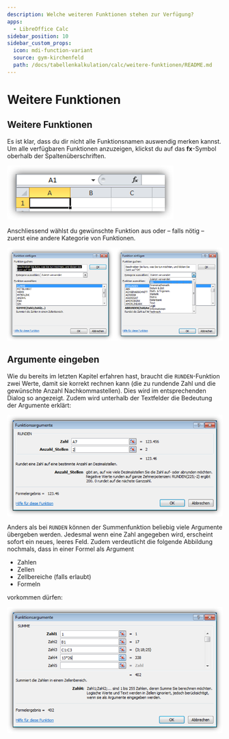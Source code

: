 ```yaml
---
description: Welche weiteren Funktionen stehen zur Verfügung?
apps:
  - LibreOffice Calc
sidebar_position: 10
sidebar_custom_props:
  icon: mdi-function-variant
  source: gym-kirchenfeld
  path: /docs/tabellenkalkulation/calc/weitere-funktionen/README.md
---
```


# Weitere Funktionen




## Weitere Funktionen
Es ist klar, dass du dir nicht alle Funktionsnamen auswendig merken kannst. Um alle verfügbaren Funktionen anzuzeigen, klickst du auf das __fx__-Symbol oberhalb der Spaltenüberschriften.

![Das fx-Symbol zeigt alle verfügbaren Formeln](./fx.png)

Anschliessend wählst du gewünschte Funktion aus oder – falls nötig – zuerst eine andere Kategorie von Funktionen.

![Funktionen nach Themen aufgelistet](./fx-dialog.png)


## Argumente eingeben
Wie du bereits im letzten Kapitel erfahren hast, braucht die `RUNDEN`-Funktion zwei Werte, damit sie korrekt rechnen kann (die zu rundende Zahl und die gewünschte Anzahl Nachkommastellen). Dies wird im entsprechenden Dialog so angezeigt. Zudem wird unterhalb der Textfelder die Bedeutung der Argumente erklärt:

![Die Bedeutung der Argumente wird erklärt](./runden.png)

Anders als bei `RUNDEN` können der Summenfunktion beliebig viele Argumente übergeben werden. Jedesmal wenn eine Zahl angegeben wird, erscheint sofort ein neues, leeres Feld. Zudem verdeutlicht die folgende Abbildung nochmals, dass in einer Formel als Argument

- Zahlen
- Zellen
- Zellbereiche (falls erlaubt)
- Formeln

vorkommen dürfen:

![](./summe.png)
